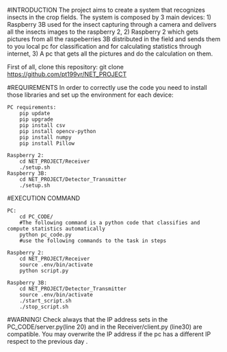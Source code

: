 #INTRODUCTION
The project aims to create a system that recognizes insects in the crop fields.
The system is composed by 3 main devices:
    1) Raspberry 3B used for the insect capturing through a camera and delivers all the insects images to the raspberry 2,
    2) Raspberry 2 which gets pictures from all the raspeberries 3B distributed in the field and sends them to you local pc for classification and for calculating statistics through internet,
    3) A pc that gets all the pictures and do the calculation on them.

First of all, clone this repository:
    git clone https://github.com/pt199vr/NET_PROJECT

#REQUIREMENTS
In order to correctly use the code you need to install those libraries and set up the environment for each device:

    PC requirements:
        pip update
        pip upgrade
        pip install csv
        pip install opencv-python  
        pip install numpy
        pip install Pillow

    Raspberry 2:
        cd NET_PROJECT/Receiver
        ./setup.sh
    Raspberry 3B:
        cd NET_PROJECT/Detector_Transmitter
        ./setup.sh

#EXECUTION COMMAND

    PC:
        cd PC_CODE/
        #The following command is a python code that classifies and compute statistics automatically
        python pc_code.py
        #use the following commands to the task in steps

    Raspberry 2:
        cd NET_PROJECT/Receiver
        source .env/bin/activate
        python script.py
        
    Raspberry 3B:
        cd NET_PROJECT/Detector_Transmitter
        source .env/bin/activate
        ./start_script.sh
        ./stop_script.sh

#WARNING!
Check always that the IP address sets in the PC_CODE/server.py(line 20) and in the Receiver/client.py (line30) are compatible.
You may overwrite the IP address if the pc has a different IP respect to the previous day .
